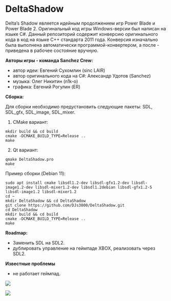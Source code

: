 # DeltaShadow
Delta’s Shadow является идейным продолжением игр Power Blade и Power Blade 2. Оригинальный код игры Windows-версии был написан на языке C#. Данный репозиторий содержит конверсию оригинального кода в код на языке C++ стандарта 2011 года. Конверсия изначально была выполнена автоматически программой-конвертером, а после - приведена в рабочее состояние вручную.

**Авторы игры - команда Sanchez Crew:**
- автор идеи: Евгений Сухомлин (sinc LAIR)
- автор оригинального кода на C#: Александр Удотов (Sanchez)
- музыка: Олег Никитин (n1k-o)
- графика: Евгений Рогулин (ER)

**Сборка:**

Для сборки необходимо предустановить следующие пакеты: SDL, SDL_gfx, SDL_image, SDL_mixer.

1) CMake вариант:
```
mkdir build && cd build
cmake -DCMAKE_BUILD_TYPE=Release ..
make
```
2) Qt вариант:
```
qmake DeltaShadow.pro
make
```
Пример сборки (Debian 11):
```
sudo apt install cmake libsdl1.2-dev libsdl-gfx1.2-dev libsdl-image1.2-dev libsdl-mixer1.2-dev libsdl1.2debian libsdl-gfx1.2-5 libsdl-image1.2 libsdl-mixer1.2
cd ~
mkdir DeltaShadow && cd DeltaShadow
git clone https://github.com/DJs3000/DeltaShadow.git
cd DeltaShadow
mkdir build && cd build
cmake -DCMAKE_BUILD_TYPE=Release ..
make
```

**Roadmap:**
- Заменить SDL на SDL2.
- дублировать управление на геймпаде XBOX, реализовать через SDL2.

**Известные проблемы**
- не работает геймпад.


![](https://i.ibb.co/ctVSpS2/01.jpg)

![](https://i.ibb.co/hMKYxxC/02.png)
